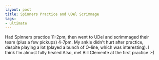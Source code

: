 ```yaml
---
layout: post
title: Spinners Practice and UDel Scrimmage
tags:
- ultimate
---
```


Had Spinners practice 11-2pm, then went to UDel and scrimmaged their team (plus a few pickups) 4-7pm. My ankle didn't hurt after practice, despite playing a lot (played a bunch of O-line, which was interesting). I think I'm almost fully healed.Also, met Bill Clemente at the first practice :-)

